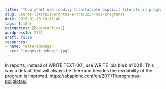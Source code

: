 ```yaml
---
title: 'Thou shalt use readily translatable explicit literals in programs'
slug: usaras-literais-prontos-a-traduzir-nos-programas
date: 2015-01-13 10:13:48
tags: [i18n]
categories: [boaspracticas]
wordpressId: 2739
draft: false
resources:
- name: featuredImage
  src: "images/thumbnail.jpg"
---
```

In reports, instead of WRITE TEXT-001, use WRITE ‘bla bla bla’(001). This way a default text will always be there and besides the readability of the program is improved.
https://abapinho.com/en/2011/11/programas-poliglotas/
